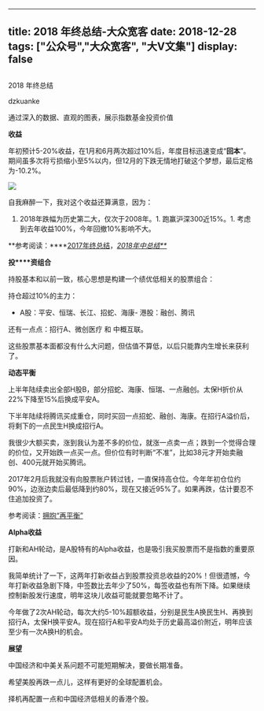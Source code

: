
---
title:   2018 年终总结-大众宽客
date: 2018-12-28
tags: ["公众号","大众宽客", "大V文集"]
display: false
---


## 



2018 年终总结




dzkuanke




通过深入的数据、直观的图表，展示指数基金投资价值


**收益**

年初预计5-20%收益，在1月和6月两次超过10%后，年度目标迅速变成“**回本**”。期间虽多次将亏损缩小至5%以内，但12月的下跌无情地打破这个梦想，最后定格为-10.2%。

<img class="" data-copyright="0" data-ratio="0.6" data-s="300,640" src="https://mmbiz.qpic.cn/mmbiz_png/PKw3FQPmhIgQgGRvicgpspYN7qhxlrMQiaSVuwZ07GKtMdVB2PdQSNfTRw1YhjMnQJSWfmeGNhiboqnpgfIJpFeAQ/640?wx_fmt=png" data-type="png" data-w="880" style=""/>



自我麻醉一下，我对这个收益还算满意，因为：
1. 2018年跌幅为历史第二大，仅次于2008年。1. 跑赢沪深300近15%。1. 考虑到去年收益100%，今年回撤10%影响不大。


**参考阅读：****[2017年终总结](http://mp.weixin.qq.com/s?__biz=MzAwMTc1MDcwNw==&amp;mid=2648272659&amp;idx=1&amp;sn=90895337407811ab64b81b98745b96ac&amp;chksm=82f92ccfb58ea5d958b29a7a1c67ea1312802f1c04b802820d062b60827916340b7a08f196a3&amp;scene=21#wechat_redirect)，[<em>2018年中总结**](http://mp.weixin.qq.com/s?__biz=MzAwMTc1MDcwNw==&amp;mid=2648272827&amp;idx=1&amp;sn=12b3ecbd54c503244005158d12d0188f&amp;chksm=82f92c67b58ea571b364fa3dc4f2088fcd059f71fbd31c92dc38d1d6436fb1505ded5ff35b13&amp;scene=21#wechat_redirect)</em>





**投****资组合**

持股基本和以前一致，核心思想是构建一个绩优低相关的股票组合：



持仓超过10%的主力：
- A股：平安、恒瑞、长江、招蛇、海康- 港股：融创、腾讯


还有一点点：招行A、微创医疗 和&nbsp;中概互联。



这些股票基本面都没有什么大问题，但估值不算低，以后只能靠内生增长来获利了。





**动态平衡**

上半年陆续卖出全部H股B，部分招蛇、海康、恒瑞、一点融创。太保H折价从22%下降至15%后换成平安A。



下半年陆续将腾讯买成重仓，同时买回一点招蛇、融创、海康。在招行A溢价后，将剩下的一点民生H换成招行A。



我很少大额买卖，涨到我认为差不多的价位，就涨一点卖一点；跌到一个觉得合理的价位，又开始跌一点买一点。但价位有时判断“不准”，比如38元才开始卖融创、400元就开始买腾讯。



2017年2月后我就没有向股票账户转过钱，一直保持高仓位。今年年初仓位约90%，边涨边卖后最低降到约80%，现在又接近95%了。如果再跌，估计要忍不住追加投资了。



参考阅读：[拥抱“再平衡”](http://mp.weixin.qq.com/s?__biz=MzAwMTc1MDcwNw==&amp;mid=2648273055&amp;idx=1&amp;sn=761f295c0870ddd150f9871a5f5a9c99&amp;chksm=82f93343b58eba555721005feded2a38e14d8df49ff048909f5b15d24e0b733a2f363a264b17&amp;scene=21#wechat_redirect)





**Alpha收益**

打新和AH轮动，是A股特有的Alpha收益，也是吸引我买股票而不是指数的重要原因。



我简单统计了一下，这两年打新收益占到股票投资总收益的20%！但很遗憾，今年打新收益急剧下降，中签数比去年少了50%，每签收益也有所下降。如果继续控制新股发行速度，明年这块儿收益可能就要忽略不计了。



今年做了2次AH轮动，每次大约5-10%超额收益，分别是民生A换民生H、再换到招行A，太保H换平安A。现在招行A和平安A均处于历史最高溢价附近，明年应该至少有一次A换H的机会。





**展望**

中国经济和中美关系问题不可能短期解决，要做长期准备。

希望美股再跌一点儿，这样有更好的全球配置机会。

择机再配置一点和中国经济低相关的香港个股。








